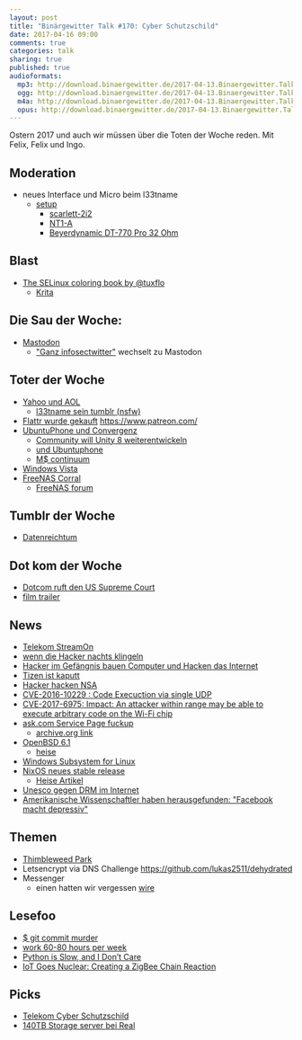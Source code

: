 ```yaml
---
layout: post
title: "Binärgewitter Talk #170: Cyber Schutzschild"
date: 2017-04-16 09:00
comments: true
categories: talk
sharing: true
published: true
audioformats:
  mp3: http://download.binaergewitter.de/2017-04-13.Binaergewitter.Talk.170.mp3
  ogg: http://download.binaergewitter.de/2017-04-13.Binaergewitter.Talk.170.ogg
  m4a: http://download.binaergewitter.de/2017-04-13.Binaergewitter.Talk.170.mp3
  opus: http://download.binaergewitter.de/2017-04-13.Binaergewitter.Talk.170.mp3
---
```

Ostern 2017 und auch wir müssen über die Toten der Woche reden. Mit Felix, Felix und Ingo.

## Moderation
- neues Interface und Micro beim l33tname
  * [setup]( https://twitter.com/l33tname/status/851840593160523777 )
    - [scarlett-2i2]( https://us.focusrite.com/usb-audio-interfaces/scarlett-2i2 )
    - [NT1-A]( http://www.rode.com/microphones/nt1-a )
    - [Beyerdynamic DT-770 Pro 32 Ohm]( https://www.thomann.de/gb/beyerdynamic_dt_770_pro_32_ohm.htm )

## Blast

- [The SELinux coloring book by @tuxflo]( https://twitter.com/tuxflo/status/849597841945317377 )
  * [Krita]( http://krita.org )

## Die Sau der Woche:

- [Mastodon](https://github.com/tootsuite/mastodon )
    - ["Ganz infosectwitter"](https://mastodon.social/@fj/1488498 ) wechselt zu Mastodon

## Toter der Woche

- [Yahoo und AOL]( https://www.mobilegeeks.de/news/zwei-grosse-namen-verschwinden-aus-yahoo-und-aol-wird-oath/ )
  - [l33tname sein tumblr (nsfw)]( http://l33tscript.tumblr.com/ )
- [Flattr wurde gekauft]( https://blog.flattr.net/2017/04/adblock-plus-flattr-join-forces/ )
   https://www.patreon.com/
- [UbuntuPhone und Convergenz]( https://insights.ubuntu.com/2017/04/05/growing-ubuntu-for-cloud-and-iot-rather-than-phone-and-convergence/ )
    * [Community will Unity 8 weiterentwickeln]( http://www.pro-linux.de/news/1/24642/erste-forks-von-unity-8.html )
    * [und Ubuntuphone]( http://www.pro-linux.de/news/1/23732/ubports-bringt-gro%C3%9Fes-update-f%C3%BCr-die-inoffiziellen-ubuntu-phones.html )
    * [M$ continuum]( http://www.theverge.com/2016/12/8/13881930/microsoft-turn-a-phone-into-a-pc-arm-continuum )
- [Windows Vista]( https://support.microsoft.com/en-us/help/22882/windows-vista-end-of-support )
- [FreeNAS Corral]( https://www.servethehome.com/freenas-corral-canned-development-essentially-halted-now/ )
    * [FreeNAS forum]( https://forums.freenas.org/index.php?threads/important-announcement-regarding-freenas-corral.53502/ )

## Tumblr der Woche

- [Datenreichtum]( https://datenreichtum.tumblr.com/ )

## Dot kom der Woche

- [Dotcom ruft den US Supreme Court]( 
https://www.heise.de/newsticker/meldung/Kim-Dotcom-wendet-sich-wegen-seines-beschlagnahmten-Vermoegens-an-den-US-Supreme-Court-3681217.html )
- [film trailer]( https://www.youtube.com/watch?v=0f4bHwlfiYU )


## News
- [Telekom StreamOn]( https://netzpolitik.org/2017/wieso-streamon-der-deutschen-telekom-gegen-die-netzneutralitaet-verstoesst-und-was-wir-dagegen-tun-koennen/ )
- [wenn die Hacker nachts klingeln](https://www.heise.de/newsticker/meldung/Hackerangriff-laesst-nachts-Alarmsirenen-losgehen-3678999.html )
- [Hacker im Gefängnis bauen Computer und Hacken das Internet]( https://www.darknet.org.uk/2017/04/prisoners-hack-prison-from-inside-prison/ )
- [Tizen ist kaputt]( https://www.heise.de/newsticker/meldung/Betriebssystem-Tizen-fuer-Samsung-Geraete-von-Sicherheitsluecken-durchsiebt-3674713.html )
- [Hacker hacken NSA]( https://www.heise.de/newsticker/meldung/Hacker-Gruppe-Shadow-Brokers-veroeffentlicht-NSA-Tools-3678947.html )
- [CVE-2016-10229 : Code Execuction via single UDP]( https://news.ycombinator.com/item?id=14105718 )
- [CVE-2017-6975: Impact: An attacker within range may be able to execute arbitrary code on the Wi-Fi chip]( https://support.apple.com/en-us/HT207688 )
- [ask.com Service Page fuckup]( https://tech.slashdot.org/story/17/04/09/0515243/server-snafu-exposes-askcom-user-search-queries-via-internal-status-page )
  - [archive.org link]( http://archive.is/VcH0b )
- [OpenBSD 6.1]( https://www.openbsd.org/61.html )
  * [heise]( https://www.heise.de/ix/meldung/OpenBSD-6-1-Unterstuetzung-fuer-ARM64-Aus-fuer-32-Bit-SPARC-3683165.html )
- [Windows Subsystem for Linux]( https://blogs.msdn.microsoft.com/commandline/2017/04/11/windows-10-creators-update-whats-new-in-bashwsl-windows-console/ )
- [NixOS neues stable release](http://www.linux-magazin.de/content/view/full/110445 )
  - [Heise Artikel]( https://www.heise.de/ix/meldung/Mit-alternativer-Paketverwaltung-Linux-Distribution-NixOS-17-03-erschienen-3672948.html )
- [Unesco gegen DRM im Internet](http://derstandard.at/2000055627789/Unesco-protestiert-gegen-DRM-Standard-im-Netz )
- [Amerikanische Wissenschaftler haben herausgefunden: "Facebook macht depressiv"]( https://www.theregister.co.uk/2017/04/12/facebook_makes_you_sad/ )

## Themen
- [Thimbleweed Park]( http://store.steampowered.com/app/569860/ )
- Letsencrypt via DNS Challenge
    https://github.com/lukas2511/dehydrated
- Messenger
    - einen hatten wir vergessen [wire]( http://www.pro-linux.de/news/1/24650/instant-messenger-wire-legt-server-quellen-offen.html )

## Lesefoo
- [$ git commit murder]( https://www.michaelwarrenlucas.com/index.php/crime/#gcm )
- [work 60-80 hours per week]( http://brianknapp.me/programmer-60-80-hour-weeks/ )
- [Python is Slow, and I Don’t Care]( https://hackernoon.com/yes-python-is-slow-and-i-dont-care-13763980b5a1 )
- [IoT  Goes  Nuclear:  Creating  a  ZigBee  Chain  Reaction]( https://eprint.iacr.org/2016/1047 )

## Picks
- [Telekom Cyber Schutzschild]( 
https://cloud.telekom.de/fileadmin/CMS/Shop/Software/Mobile_Protect_Pro/160312b_Nordisch_TelekomMagentaSecurity_German_LOGO_DE_small.mp4 )
- [140TB Storage server bei Real]( https://www.real.de/product/304816762/ )

